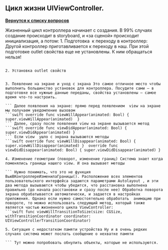 ## Цикл жизни UIViewController.

[**Вернутся к списку вопросов**](https://github.com/CoBug92/Interview_iOS/blob/master/README.md)



Жизненный цикл контроллера начинает с создания. В 99% случаях создание происходит в storyboard, и «за сценой» происходит инициализация, а потом:
    1. Подготовка  к переходу в контроллер:  Другой контроллер приготавливается к переходу в наш. При этой подготовке outlet свойства еще не установлены. К ним обращаться нельзя!
```swift override func prepareForSegue(segue: UIStoryboardSegue, sender: AnyObject?)
```

    2. Установка outlet свойств
```swift @IBOutlet weak var pannableView: UIView { }
```

    3. Появление на экране и уход с экрана Это самое отличное место чтобы выполнить большинство установок для контроллера. Посудите сами — в подготовке все нужные данные переданы, свойства установлены — самое время что-то настроить.
```swift override func viewDidLoad() { super.viewDidLoad() // всегда вызываем метод жизненного цикла у суперкласса // настраиваем наш MVC }
``` Далее появления на экране: прямо перед появлением  view на экране мы получаем уведомление вызовом 
```swift override func viewWillAppear(animated: Bool) { super.viewWillAppear(animated)  }
``` Далее, сразу после появления view на экране вызывается метод
```swift override func viewDidAppear(animated: Bool) { super.viewDidAppear(animated) }
``` Если view  ушло с экрана вызываются методы
```swift override func viewWillDisappear(animated: Bool) { super.viewWillDisappear(animated) }  override func viewDidDisappear(animated: Bool) { super.viewDidDisappear(animated) }
```
    4. Изменение геометрии (поворот, изменение границ) Система знает когда поменялись границы нашего view. И она вызывает методы
```swift super.viewWillLayoutSubviews() } //  Autolayout происходит тут - между двумя этими методами   override func viewDidLayoutSubviews() { super.viewDidLayoutSubviews()  }
``` Нужно понимать, что это не функция ВьюВКонтроллереИзменилаГраницы(). Расположение всех элементов пользовательского интерфейса задаются параметрами Autolayout , и эти два метода вызываются чтобы убедится, что расстановка выполнена правильно (до начала расстановки и сразу после нее) Обработка поворота экрана обрабатывается автоматически, и задается в настройках приложения. Однако если нужно самостоятельно обработать  анимацию при повороте, то можно использовать следующий метод, который также является частью жизненного цикла ViewController:
```swift func viewWillTransitionToSize(size: CGSize, withTransitionCoordinator coordinator: UIViewControllerTransitionCoordinator)
```
    5. Ситуация с недостатком памяти устройства Ну и в очень редких случаях система может послать сообщение о нехватке памяти
```swift override func didReceiveMemoryWarning()
``` Тут можно попробовать обнулить объекты, которые не используются.

